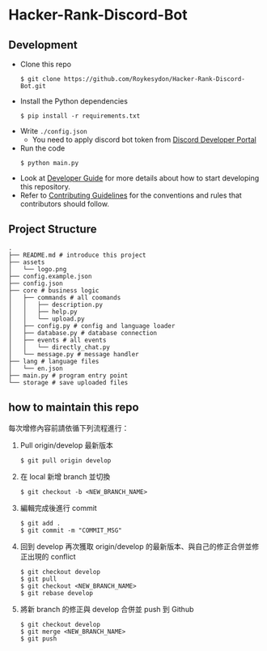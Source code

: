 # Hacker-Rank-Discord-Bot

## Development

- Clone this repo
    ```shell
    $ git clone https://github.com/Roykesydon/Hacker-Rank-Discord-Bot.git
    ```
- Install the Python dependencies
    ```shell
    $ pip install -r requirements.txt
    ```
- Write `./config.json`
    - You need to apply discord bot token from [Discord Developer Portal](https://discord.com/developers/applications)
- Run the code
    ```shell
    $ python main.py
    ```
- Look at [Developer Guide](docs/DEVELOPER.md) for more details about how to start developing this repository.
- Refer to [Contributing Guidelines](docse/CONTRIBUTING.md) for the conventions and rules that contributors should follow.

## Project Structure

```shell
.
├── README.md # introduce this project
├── assets 
│   └── logo.png
├── config.example.json
├── config.json
├── core # business logic
│   ├── commands # all coomands
│   │   ├── description.py
│   │   ├── help.py
│   │   └── upload.py
│   ├── config.py # config and language loader
│   ├── database.py # database connection
│   ├── events # all events
│   │   └── directly_chat.py
│   └── message.py # message handler
├── lang # language files
│   └── en.json
├── main.py # program entry point
└── storage # save uploaded files
```


## how to maintain this repo
每次增修內容前請依循下列流程進行：
1. Pull origin/develop 最新版本
    ```shell
    $ git pull origin develop
    ```
2. 在 local 新增 branch 並切換
    ```shell
    $ git checkout -b <NEW_BRANCH_NAME>
    ```
3. 編輯完成後進行 commit
    ```shell
    $ git add .
    $ git commit -m "COMMIT_MSG"
    ```
4. 回到 develop 再次獲取 origin/develop 的最新版本、與自己的修正合併並修正出現的 conflict
    ```shell
    $ git checkout develop
    $ git pull
    $ git checkout <NEW_BRANCH_NAME>
    $ git rebase develop
    ```
5. 將新 branch 的修正與 develop 合併並 push 到 Github
    ```shell
    $ git checkout develop
    $ git merge <NEW_BRANCH_NAME>
    $ git push
    ```